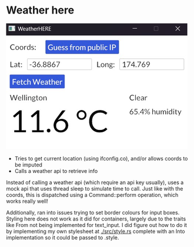 # Weather here

![](./weatherhere.jpg)

- Tries to get current location (using ifconfig.co), and/or allows coords to be imputed
- Calls a weather api to retrieve info

Instead of calling a weather api (which require an api key usually), uses a mock api that uses thread sleep to simulate time to call. Just like with the coords, this is dispatched using a Command::perform operation, which works really well!

Additionally, ran into issues trying to set border colours for input boxes. Styling here does not work as it did for containers, largely due to the traits like From not being implemented for text_input. I did figure out how to do it by implementing my own stylesheet at [./src/style.rs](./src/style.rs) complete with an Into<TextInput> implementation so it could be passed to .style.